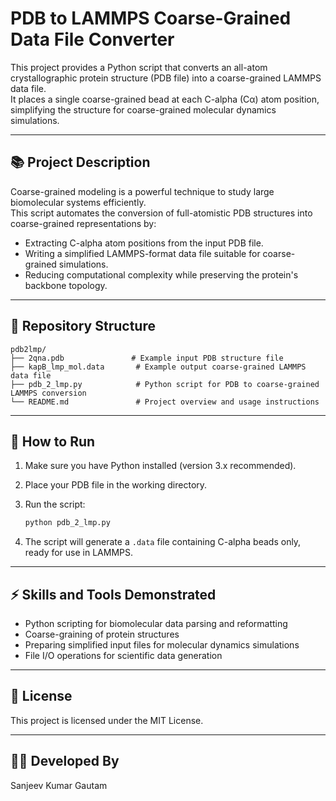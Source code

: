 # PDB to LAMMPS Coarse-Grained Data File Converter

This project provides a Python script that converts an all-atom crystallographic protein structure (PDB file) into a coarse-grained LAMMPS data file.  
It places a single coarse-grained bead at each C-alpha (Cα) atom position, simplifying the structure for coarse-grained molecular dynamics simulations.

---

## 📚 Project Description

Coarse-grained modeling is a powerful technique to study large biomolecular systems efficiently.  
This script automates the conversion of full-atomistic PDB structures into coarse-grained representations by:

- Extracting C-alpha atom positions from the input PDB file.
- Writing a simplified LAMMPS-format data file suitable for coarse-grained simulations.
- Reducing computational complexity while preserving the protein's backbone topology.

---

## 📂 Repository Structure

```
pdb2lmp/
├── 2qna.pdb               # Example input PDB structure file
├── kapB_lmp_mol.data       # Example output coarse-grained LAMMPS data file
├── pdb_2_lmp.py            # Python script for PDB to coarse-grained LAMMPS conversion
└── README.md               # Project overview and usage instructions
```

---

## 🚀 How to Run

1. Make sure you have Python installed (version 3.x recommended).

2. Place your PDB file in the working directory.

3. Run the script:
   ```bash
   python pdb_2_lmp.py
   ```

4. The script will generate a `.data` file containing C-alpha beads only, ready for use in LAMMPS.

---

## ⚡ Skills and Tools Demonstrated

- Python scripting for biomolecular data parsing and reformatting
- Coarse-graining of protein structures
- Preparing simplified input files for molecular dynamics simulations
- File I/O operations for scientific data generation

---

## 📄 License

This project is licensed under the MIT License.

---

## 👨‍💻 Developed By

Sanjeev Kumar Gautam
